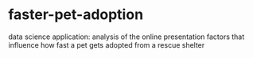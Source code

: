 # faster-pet-adoption
data science application: analysis of the online presentation factors that influence how fast a pet gets adopted from a rescue shelter
